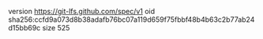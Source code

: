 version https://git-lfs.github.com/spec/v1
oid sha256:ccfd9a073d8b38adafb76bc07a119d659f75fbbf48b4b63c2b77ab24d15bb69c
size 525
